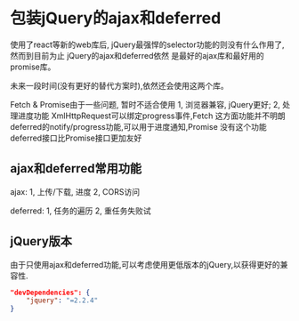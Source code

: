 # 包装jQuery的ajax和deferred

使用了react等新的web库后,
jQuery最强悍的selector功能的则没有什么作用了,
然而到目前为止
jQuery的ajax和deferred依然
是最好的ajax库和最好用的promise库。

未来一段时间(没有更好的替代方案时),依然还会使用这两个库。

Fetch & Promise由于一些问题, 暂时不适合使用
  1, 浏览器兼容, jQuery更好;
  2, 处理进度功能
     XmlHttpRequest可以绑定progress事件,Fetch 这方面功能并不明朗
     deferred的notify/progress功能,可以用于进度通知,Promise 没有这个功能
     deferred接口比Promise接口更加友好

## ajax和deferred常用功能

  ajax: 
    1, 上传/下载, 进度
    2, CORS访问
  
  deferred:
    1, 任务的遍历
    2, 重任务失败试


## jQuery版本

   由于只使用ajax和deferred功能,可以考虑使用更低版本的jQuery,以获得更好的兼容性.

```json
"devDependencies": {
    "jquery": "=2.2.4"
}
```

